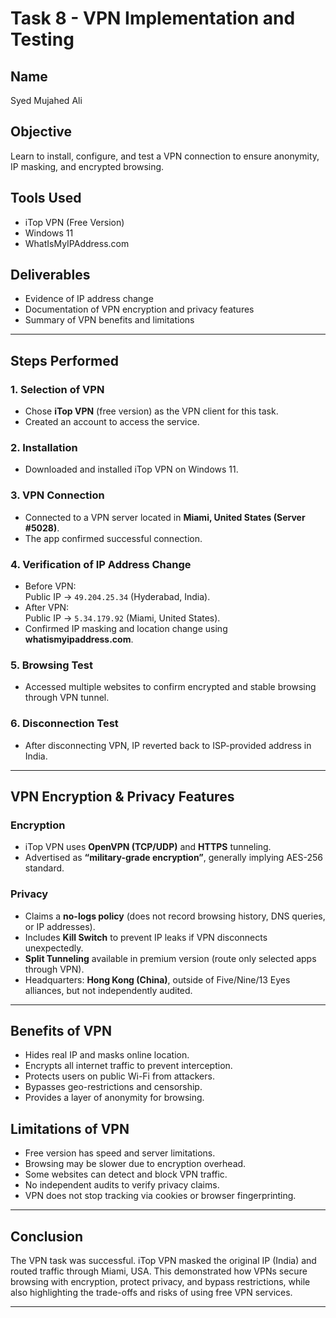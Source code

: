 # Task 8 - VPN Implementation and Testing

## Name
Syed Mujahed Ali

## Objective
Learn to install, configure, and test a VPN connection to ensure anonymity, IP masking, and encrypted browsing.

## Tools Used
- iTop VPN (Free Version)
- Windows 11
- WhatIsMyIPAddress.com

## Deliverables
- Evidence of IP address change
- Documentation of VPN encryption and privacy features
- Summary of VPN benefits and limitations

---

## Steps Performed

### 1. Selection of VPN
- Chose **iTop VPN** (free version) as the VPN client for this task.
- Created an account to access the service.

### 2. Installation
- Downloaded and installed iTop VPN on Windows 11.

### 3. VPN Connection
- Connected to a VPN server located in **Miami, United States (Server #5028)**.
- The app confirmed successful connection.

### 4. Verification of IP Address Change
- Before VPN:  
  Public IP → `49.204.25.34` (Hyderabad, India).  
- After VPN:  
  Public IP → `5.34.179.92` (Miami, United States).  
- Confirmed IP masking and location change using **whatismyipaddress.com**.

### 5. Browsing Test
- Accessed multiple websites to confirm encrypted and stable browsing through VPN tunnel.

### 6. Disconnection Test
- After disconnecting VPN, IP reverted back to ISP-provided address in India.

---

## VPN Encryption & Privacy Features

### Encryption
- iTop VPN uses **OpenVPN (TCP/UDP)** and **HTTPS** tunneling.  
- Advertised as **“military-grade encryption”**, generally implying AES-256 standard.  

### Privacy
- Claims a **no-logs policy** (does not record browsing history, DNS queries, or IP addresses).  
- Includes **Kill Switch** to prevent IP leaks if VPN disconnects unexpectedly.  
- **Split Tunneling** available in premium version (route only selected apps through VPN).  
- Headquarters: **Hong Kong (China)**, outside of Five/Nine/13 Eyes alliances, but not independently audited.

---

## Benefits of VPN
- Hides real IP and masks online location.  
- Encrypts all internet traffic to prevent interception.  
- Protects users on public Wi-Fi from attackers.  
- Bypasses geo-restrictions and censorship.  
- Provides a layer of anonymity for browsing.  

## Limitations of VPN
- Free version has speed and server limitations.  
- Browsing may be slower due to encryption overhead.  
- Some websites can detect and block VPN traffic.  
- No independent audits to verify privacy claims.  
- VPN does not stop tracking via cookies or browser fingerprinting.  

---

## Conclusion
The VPN task was successful. iTop VPN masked the original IP (India) and routed traffic through Miami, USA. This demonstrated how VPNs secure browsing with encryption, protect privacy, and bypass restrictions, while also highlighting the trade-offs and risks of using free VPN services.

---
